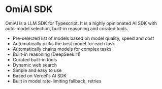 # OmiAI SDK

OmiAI is a LLM SDK for Typescript. It is a highly opinionated AI SDK with auto-model selection, built-in reasoning and curated tools.

- Pre-selected list of models based on model quality, speed and cost
- Automatically picks the best model for each task
- Automatically chains models for complex tasks
- Built-in reasoning (DeepSeek r1)
- Curated built-in tools
- Dynamic web search
- Simple and easy to use
- Based on Vercel's AI SDK
- Built in model rate-limiting fallback, retries